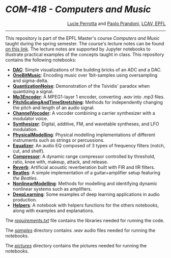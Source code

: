 # <i>COM-418 - Computers and Music</i>

<div align="right"><a href="https://people.epfl.ch/lucie.perrotta">Lucie Perrotta</a> and <a href="https://people.epfl.ch/paolo.prandoni">Paolo Prandoni</a>, <a href="https://www.epfl.ch/labs/lcav/">LCAV, EPFL</a></div>

---
This repository is part of the EPFL Master's course *Computers and Music* taught during the spring semester. The course's lecture notes can be found [on this link](https://www.overleaf.com/read/ngrypxzshdqd). The lecture notes are supported by Jupyter notebooks to illustrate practical examples of the concepts taught in class. This repository contains the following notebooks:
- **[DAC](./DAC.ipynb)**: Simple visualizations of the building bricks of an ADC and a DAC.
- **[OneBitMusic](./OneBitMusic.ipynb)**: Encoding music over 1bit-samples using oversampling and sigma-delta.
- **[QuantizationNoise](./QuantizationNoise.ipynb)**: Demonstration of the Tsividis' paradox when quantizing a signal.
- **[Mp3Encoder](./Mp3Encoder/Mp3Encoder.ipynb)**: A MPEG1-layer 1 encoder, converting *.wav* into *.mp3* files.
- **[PitchScalingAndTimeStretching](./PitchScalingAndTimeStretching.ipynb)**: Methods for independently changing the pitch and length of an audio signal.
- **[ChannelVocoder](./ChannelVocoder.ipynb)**: A vocoder combining a carrier synthesizer with a modulator voice.
- **[Synthesizer](./Synthesizer.ipynb)**: Digital, additive, FM, and wavetable syntheses, and LFO modulation.
- **[PhysicalModelling](./PhysicalModelling.ipynb)**: Physical modelling implementations of different instruments such as strings or percussions.
- **[Equalizer](./Equalizer.ipynb)**: An audio EQ composed of 3 types of frequency filters (notch, cut, and shelf).
- **[Compressor](./Compressor.ipynb)**: A dynamic range compressor controlled by threshold, ratio, knee with, makeup, attack, and release.
- **[Reverb](./Reverb.ipynb)**: Artificial acoustic reverberation built with FIR and IIR filters.
- **[Beatles](./Beatles.ipynb)**: A simple implementation of a guitar+amplifier setup featuring _the Beatles_.
- **[NonlinearModelling](./NonlinearModelling.ipynb)**: Methods for modelling and identifying dynamic nonlinear systems such as amplifiers.
- **[DeepLearning](./DeepLearning.ipynb)**: Some examples of deep learning applications in audio production.
- **[Helpers](./Helpers.ipynb)**: A notebook with helpers functions for the others notebooks, along with examples and explanations.

The *[requirements.txt](./requirements.txt)* file contains the libraries needed for running the code.

The *[samples](./samples/)* directory contains *.wav* audio files needed for running the notebooks.

The *[pictures](./pictures/)* directory contains the pictures needed for running the notebooks.
